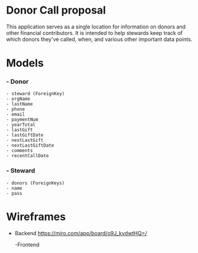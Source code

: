 # Donor Call proposal

This application serves as a single location for information on donors and other financial contributors. It is intended to help stewards keep track of which donors they've called, when, and various other important data points.

# Models

### - Donor

    - steward (ForeignKey)
    - orgName
    - lastName
    - phone
    - email
    - paymentNum
    - yearTotal
    - lastGift
    - lastGiftDate
    - nextLastGift
    - nextLastGiftDate
    - comments
    - recentCallDate

### - Steward

    - donors (ForeignKeys)
    - name
    - pass

# Wireframes

- Backend
  https://miro.com/app/board/o9J_kvdwtHQ=/

  -Frontend
